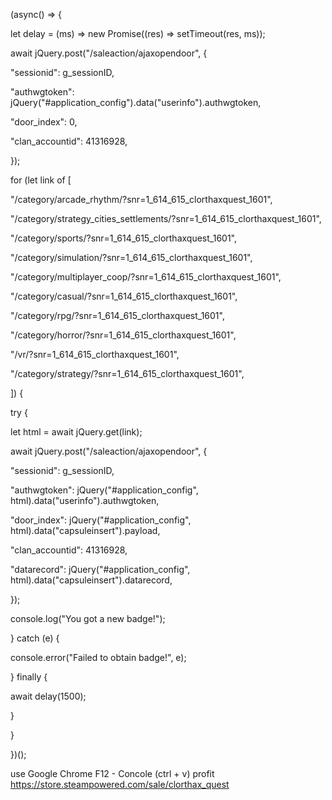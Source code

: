 (async() => {

let delay = (ms) => new Promise((res) => setTimeout(res, ms));

await jQuery.post("/saleaction/ajaxopendoor", {

"sessionid": g_sessionID,

"authwgtoken": jQuery("#application_config").data("userinfo").authwgtoken,

"door_index": 0,

"clan_accountid": 41316928,

});

for (let link of [

"/category/arcade_rhythm/?snr=1_614_615_clorthaxquest_1601",

"/category/strategy_cities_settlements/?snr=1_614_615_clorthaxquest_1601",

"/category/sports/?snr=1_614_615_clorthaxquest_1601",

"/category/simulation/?snr=1_614_615_clorthaxquest_1601",

"/category/multiplayer_coop/?snr=1_614_615_clorthaxquest_1601",

"/category/casual/?snr=1_614_615_clorthaxquest_1601",

"/category/rpg/?snr=1_614_615_clorthaxquest_1601",

"/category/horror/?snr=1_614_615_clorthaxquest_1601",

"/vr/?snr=1_614_615_clorthaxquest_1601",

"/category/strategy/?snr=1_614_615_clorthaxquest_1601",

]) {

try {

let html = await jQuery.get(link);

await jQuery.post("/saleaction/ajaxopendoor", {

"sessionid": g_sessionID,

"authwgtoken": jQuery("#application_config", html).data("userinfo").authwgtoken,

"door_index": jQuery("#application_config", html).data("capsuleinsert").payload,

"clan_accountid": 41316928,

"datarecord": jQuery("#application_config", html).data("capsuleinsert").datarecord,

});

console.log("You got a new badge!");

} catch (e) {

console.error("Failed to obtain badge!", e);

} finally {

await delay(1500);

}

}

})();

use Google Chrome F12 - Concole (ctrl + v) profit
https://store.steampowered.com/sale/clorthax_quest
